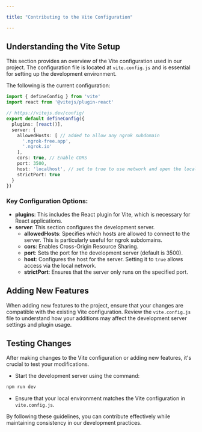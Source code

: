 ```yaml
---

title: "Contributing to the Vite Configuration"

---
```


## Understanding the Vite Setup

This section provides an overview of the Vite configuration used in our project. The configuration file is located at `vite.config.js` and is essential for setting up the development environment.

The following is the current configuration:

```typescript
import { defineConfig } from 'vite'
import react from '@vitejs/plugin-react'

// https://vitejs.dev/config/
export default defineConfig({
  plugins: [react()],
  server: {
    allowedHosts: [ // added to allow any ngrok subdomain
      '.ngrok-free.app',
      '.ngrok.io'
    ],
    cors: true, // Enable CORS
    port: 3500,
    host: 'localhost', // set to true to use network and open the local IP address
    strictPort: true
  }
})
```

### Key Configuration Options:

- **plugins**: This includes the React plugin for Vite, which is necessary for React applications.
- **server**: This section configures the development server.
  - **allowedHosts**: Specifies which hosts are allowed to connect to the server. This is particularly useful for ngrok subdomains.
  - **cors**: Enables Cross-Origin Resource Sharing.
  - **port**: Sets the port for the development server (default is 3500).
  - **host**: Configures the host for the server. Setting it to `true` allows access via the local network.
  - **strictPort**: Ensures that the server only runs on the specified port.

## Adding New Features

When adding new features to the project, ensure that your changes are compatible with the existing Vite configuration. Review the `vite.config.js` file to understand how your additions may affect the development server settings and plugin usage.

## Testing Changes

After making changes to the Vite configuration or adding new features, it's crucial to test your modifications. 

- Start the development server using the command:

```typescript
npm run dev
```

- Ensure that your local environment matches the Vite configuration in `vite.config.js`.

By following these guidelines, you can contribute effectively while maintaining consistency in our development practices.